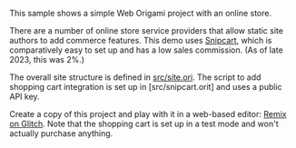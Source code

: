 This sample shows a simple Web Origami project with an online store.

There are a number of online store service providers that allow static site authors to add commerce features. This demo uses [Snipcart](https://snipcart.com/), which is comparatively easy to set up and has a low sales commission. (As of late 2023, this was 2%.)

The overall site structure is defined in [src/site.ori](src/site.ori). The script to add shopping cart integration is set up in [src/snipcart.orit] and uses a public API key.

Create a copy of this project and play with it in a web-based editor: [Remix on Glitch](https://glitch.com/edit/#!/import/github/JanMiksovsky/coffeeaardvark). Note that the shopping cart is set up in a test mode and won't actually purchase anything.
